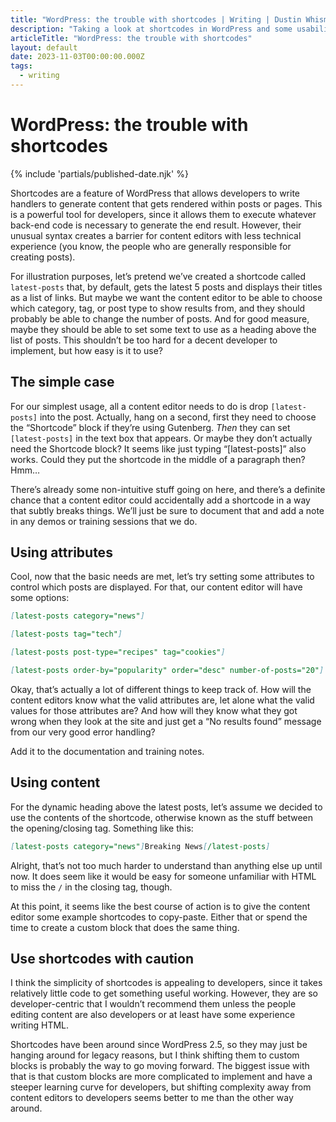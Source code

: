 ```yaml
---
title: "WordPress: the trouble with shortcodes | Writing | Dustin Whisman"
description: "Taking a look at shortcodes in WordPress and some usability problems for content editors."
articleTitle: "WordPress: the trouble with shortcodes"
layout: default
date: 2023-11-03T00:00:00.000Z
tags:
  - writing
---
```


# WordPress: the trouble with shortcodes

{% include 'partials/published-date.njk' %}

Shortcodes are a feature of WordPress that allows developers to write handlers to generate content that gets rendered within posts or pages. This is a powerful tool for developers, since it allows them to execute whatever back-end code is necessary to generate the end result. However, their unusual syntax creates a barrier for content editors with less technical experience (you know, the people who are generally responsible for creating posts).

For illustration purposes, let’s pretend we’ve created a shortcode called `latest-posts` that, by default, gets the latest 5 posts and displays their titles as a list of links. But maybe we want the content editor to be able to choose which category, tag, or post type to show results from, and they should probably be able to change the number of posts. And for good measure, maybe they should be able to set some text to use as a heading above the list of posts. This shouldn’t be too hard for a decent developer to implement, but how easy is it to use?

## The simple case

For our simplest usage, all a content editor needs to do is drop `[latest-posts]` into the post. Actually, hang on a second, first they need to choose the “Shortcode” block if they’re using Gutenberg. *Then* they can set `[latest-posts]` in the text box that appears. Or maybe they don’t actually need the Shortcode block? It seems like just typing “[latest-posts]” also works. Could they put the shortcode in the middle of a paragraph then? Hmm…

There’s already some non-intuitive stuff going on here, and there’s a definite chance that a content editor could accidentally add a shortcode in a way that subtly breaks things. We’ll just be sure to document that and add a note in any demos or training sessions that we do.

## Using attributes

Cool, now that the basic needs are met, let’s try setting some attributes to control which posts are displayed. For that, our content editor will have some options:

```markdown
[latest-posts category="news"]

[latest-posts tag="tech"]

[latest-posts post-type="recipes" tag="cookies"]

[latest-posts order-by="popularity" order="desc" number-of-posts="20"]
```

Okay, that’s actually a lot of different things to keep track of. How will the content editors know what the valid attributes are, let alone what the valid values for those attributes are? And how will they know what they got wrong when they look at the site and just get a “No results found” message from our very good error handling?

Add it to the documentation and training notes.

## Using content

For the dynamic heading above the latest posts, let’s assume we decided to use the contents of the shortcode, otherwise known as the stuff between the opening/closing tag. Something like this:

```markdown
[latest-posts category="news"]Breaking News[/latest-posts]
```

Alright, that’s not too much harder to understand than anything else up until now. It does seem like it would be easy for someone unfamiliar with HTML to miss the `/` in the closing tag, though.

At this point, it seems like the best course of action is to give the content editor some example shortcodes to copy-paste. Either that or spend the time to create a custom block that does the same thing.

## Use shortcodes with caution

I think the simplicity of shortcodes is appealing to developers, since it takes relatively little code to get something useful working. However, they are so developer-centric that I wouldn’t recommend them unless the people editing content are also developers or at least have some experience writing HTML.

Shortcodes have been around since WordPress 2.5, so they may just be hanging around for legacy reasons, but I think shifting them to custom blocks is probably the way to go moving forward. The biggest issue with that is that custom blocks are more complicated to implement and have a steeper learning curve for developers, but shifting complexity away from content editors to developers seems better to me than the other way around.
